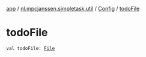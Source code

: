 [app](../../index.md) / [nl.mpcjanssen.simpletask.util](../index.md) / [Config](index.md) / [todoFile](.)

# todoFile

`val todoFile: `[`File`](http://docs.oracle.com/javase/6/docs/api/java/io/File.html)